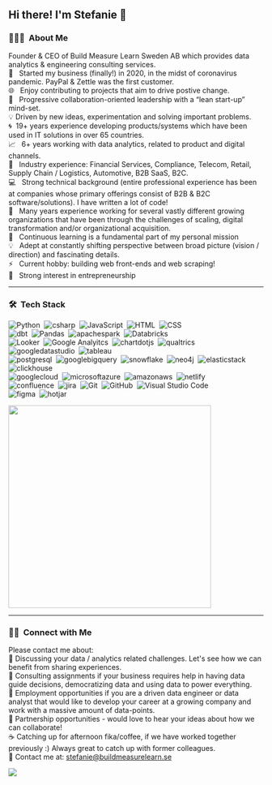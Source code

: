 ## Hi there! I'm Stefanie 👋

### 👨🏻‍💻 &nbsp;About Me

Founder & CEO of Build Measure Learn Sweden AB which provides data analytics & engineering consulting services.\
🚀 &nbsp; Started my business (finally!) in 2020, in the midst of coronavirus pandemic. PayPal & Zettle was the first customer.\
🌐 &nbsp; Enjoy contributing to projects that aim to drive postive change.\
🌱 &nbsp; Progressive collaboration-oriented leadership with a “lean start-up” mind-set.\
💡 Driven by new ideas, experimentation and solving important problems.\
🌀 &nbsp;19+ years experience developing products/systems which have been used in IT solutions in over 65 countries.\
📈 &nbsp; 6+ years working with data analytics, related to product and digital channels.\
🏢 &nbsp; Industry experience: Financial Services, Compliance, Telecom, Retail, Supply Chain / Logistics, Automotive, B2B SaaS, B2C. \
💻 &nbsp; Strong technical background (entire professional experience has been at companies whose primary offerings consist of B2B & B2C software/solutions). I have written a lot of code! \
🔆 &nbsp; Many years experience working for several vastly different growing organizations that have been through the challenges of scaling, digital transformation and/or organizational acquisition. \
🌱 &nbsp; Continuous learning is a fundamental part of my personal mission \
💡 &nbsp; Adept at constantly shifting perspective between broad picture (vision / direction) and fascinating details. \
⚡ &nbsp; Current hobby: building web front-ends and web scraping! \
💙 &nbsp; Strong interest in entrepreneurship  

-------

### 🛠 &nbsp;Tech Stack

![Python](https://img.shields.io/badge/-Python-05122A?style=flat&logo=python)&nbsp;
![csharp](https://img.shields.io/badge/-C%23-05122A?style=flat&logo=csharp)&nbsp;
![JavaScript](https://img.shields.io/badge/-JavaScript-05122A?style=flat&logo=javascript)&nbsp;
![HTML](https://img.shields.io/badge/-HTML-05122A?style=flat&logo=HTML5)&nbsp;
![CSS](https://img.shields.io/badge/-CSS-05122A?style=flat&logo=CSS3&logoColor=1572B6)&nbsp;\
![dbt](https://img.shields.io/badge/-dbt-05122A?style=flat&logo=dbt)&nbsp;
![Pandas](https://img.shields.io/badge/-Pandas-05122A?style=flat&logo=pandas)&nbsp;
![apachespark](https://img.shields.io/badge/-Apache%20Spark-05122A?style=flat&logo=apachespark)&nbsp;
![Databricks](https://img.shields.io/badge/-databricks-05122A?style=flat&logo=databricks)&nbsp;\
![Looker](https://img.shields.io/badge/-Looker-05122A?style=flat&logo=looker)&nbsp;
![Google Analyitcs](https://img.shields.io/badge/-Google%20Analyitcs-05122A?style=flat&logo=google-analytics)&nbsp;
![chartdotjs](https://img.shields.io/badge/-Charts%2Ejs-05122A?style=flat&logo=chartdotjs)&nbsp;
![qualtrics](https://img.shields.io/badge/-Qualtrics-05122A?style=flat&logo=qualtrics)&nbsp;
![googledatastudio](https://img.shields.io/badge/-Data%20Studio-05122A?style=flat&logo=googledatastudio)&nbsp;
![tableau](https://img.shields.io/badge/-Tableau-05122A?style=flat&logo=tableau)&nbsp;\
![postgresql](https://img.shields.io/badge/-PostgreSQL-05122A?style=flat&logo=postgresql)&nbsp;
![googlebigquery](https://img.shields.io/badge/-Big%20Query-05122A?style=flat&logo=googlebigquery)&nbsp;
![snowflake](https://img.shields.io/badge/-Snowflake-05122A?style=flat&logo=snowflake)&nbsp;
![neo4j](https://img.shields.io/badge/-Neo4j-05122A?style=flat&logo=neo4j)&nbsp;
![elasticstack](https://img.shields.io/badge/-Elastic%20Stack-05122A?style=flat&logo=elasticstack)&nbsp;
![clickhouse](https://img.shields.io/badge/-Click%20House-05122A?style=flat&logo=clickhouse)&nbsp;\
![googlecloud](https://img.shields.io/badge/-Google%20Cloud-05122A?style=flat&logo=googlecloud)&nbsp;
![microsoftazure](https://img.shields.io/badge/-Microsoft%20Azure-05122A?style=flat&logo=microsoftazure)&nbsp;
![amazonaws](https://img.shields.io/badge/-Amazon%20AWS-05122A?style=flat&logo=amazonaws)&nbsp;
![netlify](https://img.shields.io/badge/-Netlify-05122A?style=flat&logo=netlify)&nbsp;\
![confluence](https://img.shields.io/badge/-Confluence-05122A?style=flat&logo=confluence)&nbsp;
![jira](https://img.shields.io/badge/-Jira-05122A?style=flat&logo=jira)&nbsp;
![Git](https://img.shields.io/badge/-Git-05122A?style=flat&logo=git)&nbsp;
![GitHub](https://img.shields.io/badge/-GitHub-05122A?style=flat&logo=github)&nbsp;
![Visual Studio Code](https://img.shields.io/badge/-Visual%20Studio%20Code-05122A?style=flat&logo=visual-studio-code&logoColor=007ACC)&nbsp;\
![figma](https://img.shields.io/badge/-Figma-05122A?style=flat&logo=figma)&nbsp;
![hotjar](https://img.shields.io/badge/-Hotjar-05122A?style=flat&logo=hotjar)&nbsp;

<img src="https://github-readme-streak-stats.herokuapp.com?user=stefanieeriksson&theme=dark&hide_border=true" width="400">

<!-- ![Java](https://img.shields.io/badge/-Java-05122A?style=flat&logo=java&logoColor=FFA518)&nbsp;
![C++](https://img.shields.io/badge/-C++-05122A?style=flat&logo=C%2B%2B&logoColor=00599C)&nbsp;
![R (Statistics)](https://img.shields.io/badge/-R-05122A?style=flat&logo=R&logoColor=276DC3)\ -->

-------

### 🤝🏻 &nbsp;Connect with Me

Please contact me about:\
💬 Discussing your data / analytics related challenges. Let's see how we can benefit from sharing experiences.\
💬 Consulting assignments if your business requires help in having data guide decisions, democratizing data and using data to power everything. \
💬 Employment opportunities if you are a driven data engineer or data analyst that would like to develop your career at a growing company and work with a massive amount of data-points. \
💬 Partnership opportunities - would love to hear your ideas about how we can collaborate! \
☕ Catching up for afternoon fika/coffee, if we have worked together previously :) Always great to catch up with former colleagues. \
💬 Contact me at: stefanie@buildmeasurelearn.se

<a href="https://linkedin.com/in/stefanie-eriksson"><img src="https://img.shields.io/badge/-Stefanie%20Eriksson-0077B5?style=flat&logo=Linkedin&logoColor=white"/></a>

<!--
**stefanieeriksson/stefanieeriksson** is a ✨ _special_ ✨ repository because its `README.md` (this file) appears on your GitHub profile.

Here are some ideas to get you started:

- 🔭 I’m currently working on ...
- 🌱 I’m currently learning ...
- 👯 I’m looking to collaborate on ...
- 🤔 I’m looking for help with ...
- 💬 Ask me about ...
- 📫 How to reach me: ...
- 😄 Pronouns: ...
- ⚡ Fun fact: ...
-->
